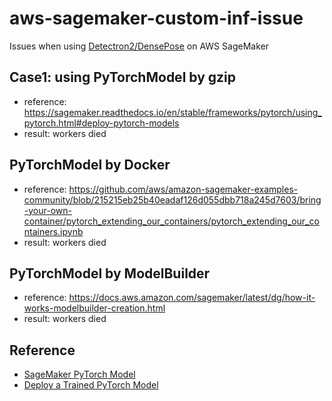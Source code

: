 # aws-sagemaker-custom-inf-issue
Issues when using [Detectron2/DensePose](https://github.com/facebookresearch/detectron2/tree/main/projects/DensePose) on AWS SageMaker

## Case1: using PyTorchModel by gzip
* reference: https://sagemaker.readthedocs.io/en/stable/frameworks/pytorch/using_pytorch.html#deploy-pytorch-models
* result: workers died

## PyTorchModel by Docker
* reference: https://github.com/aws/amazon-sagemaker-examples-community/blob/215215eb25b40eadaf126d055dbb718a245d7603/bring-your-own-container/pytorch_extending_our_containers/pytorch_extending_our_containers.ipynb
* result: workers died
  
## PyTorchModel by ModelBuilder
* reference: https://docs.aws.amazon.com/sagemaker/latest/dg/how-it-works-modelbuilder-creation.html
* result: workers died

## Reference
* [SageMaker PyTorch Model](https://sagemaker.readthedocs.io/en/stable/frameworks/pytorch/sagemaker.pytorch.html#pytorch-model)
* [Deploy a Trained PyTorch Model](https://sagemaker-examples.readthedocs.io/en/latest/frameworks/pytorch/get_started_mnist_deploy.html)

